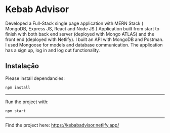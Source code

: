 
# Kebab Advisor

Developed a Full-Stack single page application with MERN Stack ( MongoDB, Express JS, React and Node JS ) Application built from start to finish with both back end server (deployed with Mongo ATLAS) and the front end (deployed with Netlify). I built an API with MongoDB and Postman. I used Mongoose for models and database communication. The application has a sign up, log in and log out functionality.



## Instalação

Please install dependancies:

```npm install```
____________________________________________________________________

Run the project with:

```npm start```
    
____________________________________________________________________



Find the project here: https://kebabadvisor.netlify.app/

